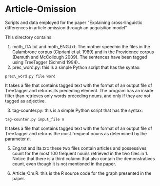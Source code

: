 # Article-Omission
Scripts and data employed for the paper "Explaining cross-linguistic differences in article omission through an acquisition model"

This directory contains:

1. moth\_ITA.txt and moth\_ENG.txt: The mother speechin the files in the Calambrone corpus (Cipriani et al. 1989) and in the Providence corpus (Demuth and McCollough 2009). The sentences have been tagged using TreeTagger (Schmid 1994)..
2. prec\_word.py: this is a simple Python script that has the syntax:

```
prec\_word.py file word
```

It takes a file that contains tagged text with the format of an output file of TreeTagger and returns its preceding element. The program has an inside filter than retrieves only words preceding nouns, and only if they are not tagged as adjective.

3. tag-counter.py: this is a simple Python script that has the syntax:

```
tag-counter.py input_file n
```

It takes a file that contains tagged text with the format of an output file of TreeTagger and returns the most frequent nouns as determined by the parameter *n*. 

5. Eng.txt and Ita.txt: these two files contain articles and possessives count for the most 100 frequent nouns retrieved in the two files in 1. Notice that there is a third column that also contain the demonstratives count, even though it is not mentioned in the paper.

5. Article\_Om.R: this is the R source code for the graph presented in the paper.

